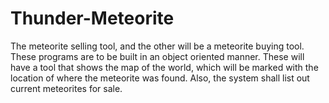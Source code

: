 # Thunder-Meteorite
The meteorite selling tool, and the other will be a meteorite buying tool. These programs are to be built in an object oriented manner. These will have a tool that shows the map of the world, which will be marked with the location of where the meteorite was found. Also, the system shall list out current meteorites for sale. 



